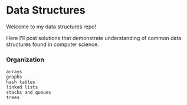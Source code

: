 # Data Structures

Welcome to my data structures repo!

Here I'll post solutions that demonstrate understanding of common data structures found in computer science.

### Organization

```
arrays
graphs
hash tables
linked lists
stacks and queues
trees
```
